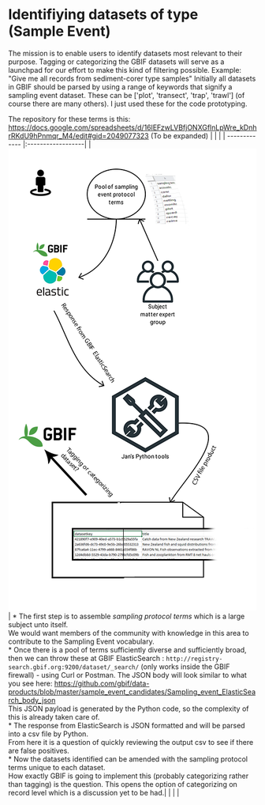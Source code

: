 # Identifiying datasets of type (Sample Event)

The mission is to enable users to identify datasets most relevant to their purpose. Tagging or categorizing the GBIF datasets will serve as a launchpad for our effort to make this kind of filtering possible. Example: "Give me all records from sediment-corer type samples"
Initially all datasets in GBIF should be parsed by using a range of keywords that signify a sampling event dataset.
These can be ['plot', 'transect', 'trap', 'trawl'] (of course there are many others). I just used these for the code prototyping.

The repository for these terms is this:
https://docs.google.com/spreadsheets/d/16lEFzwLVBfjONXGflnLpWre_kDnhrRKdU9hPnmqr_M4/edit#gid=2049077323
(To be expanded)
|                             |                    |
| -------------               |:------------------|
|![alt text](https://github.com/gbif/data-products/blob/master/sample_event_candidates/SampEvent_drawexpress.png)         | * The first step is to assemble *sampling protocol terms* which is a large subject unto itself.<br/>We would want members of the community with knowledge in this area to contribute to the Sampling Event vocabulary.<br/>* Once there is a pool of terms sufficiently diverse and sufficiently broad, then we can throw these at GBIF ElasticSearch : `http://registry-search.gbif.org:9200/dataset/_search/` (only works inside the GBIF firewall) - using Curl or Postman. The JSON body will look similar to what you see here: https://github.com/gbif/data-products/blob/master/sample_event_candidates/Sampling_event_ElasticSearch_body_json <br/>This JSON payload is generated by the Python code, so the complexity of this is already taken care of.<br/> * The response from ElasticSearch is JSON formatted and will be parsed into a csv file by Python.<br/>From here it is a question of quickly reviewing the output csv to see if there are false positives.<br/> * Now the datasets identified can be amended with the sampling protocol terms unique to each dataset.<br/>How exactly GBIF is going to implement this (probably categorizing rather than tagging) is the question. This opens the option of categorizing on record level which is a discussion yet to be had.|
|               |                     |



